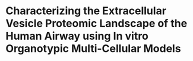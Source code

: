 # Characterizing the Extracellular Vesicle Proteomic Landscape of the Human Airway using In vitro Organotypic Multi-Cellular Models 
